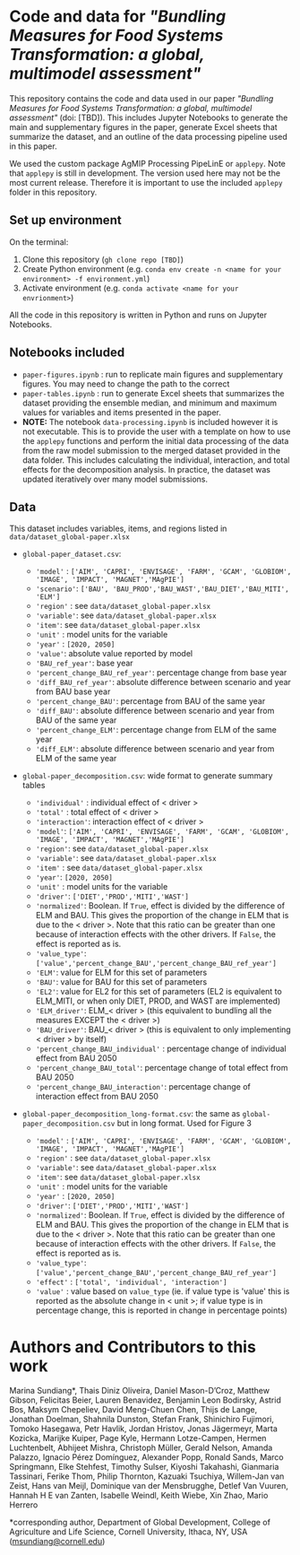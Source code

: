 # Code and data for *"Bundling Measures for Food Systems Transformation: a global, multimodel assessment"*
This repository contains the code and data used in our paper *"Bundling Measures for Food Systems Transformation: a global, multimodel assessment"* (doi: [TBD]). This includes Jupyter Notebooks to generate the main and supplementary figures in the paper, generate Excel sheets that summarize the dataset, and an outline of the data processing pipeline used in this paper.

We used the custom package AgMIP Processing PipeLinE or `applepy`. Note that `applepy` is still in development. The version used here may not be the most current release. Therefore it is important to use the included `applepy` folder in this repository. 

## Set up environment
On the terminal:
1. Clone this repository (`gh clone repo [TBD]`)
2. Create Python environment (e.g. `conda env create -n <name for your environment> -f environment.yml`)
3. Activate environment (e.g. `conda activate <name for your envrionment>`)

All the code in this repository is written in Python and runs on Jupyter Notebooks.

## Notebooks included
* `paper-figures.ipynb` : run to replicate main figures and supplementary figures. You may need to change the path to the correct 
* `paper-tables.ipynb` : run to generate Excel sheets that summarizes the dataset providing the ensemble median, and minimum and maximum values for variables and items presented in the paper.
* **NOTE:** The notebook `data-processing.ipynb` is included however it is not executable. This is to provide the user with a template on how to use the `applepy` functions and perform the initial data processing of the data from the raw model submission to the merged dataset provided in the data folder. This includes calculating the individual, interaction, and total effects for the decomposition analysis. In practice, the dataset was updated iteratively over many model submissions. 

## Data 
This dataset includes variables, items, and regions listed in `data/dataset_global-paper.xlsx`
* `global-paper_dataset.csv`: 
  * `'model'` : `['AIM', 'CAPRI', 'ENVISAGE', 'FARM', 'GCAM', 'GLOBIOM', 'IMAGE', 'IMPACT', 'MAGNET','MAgPIE']`
  * `'scenario'`: `['BAU', 'BAU_PROD','BAU_WAST','BAU_DIET','BAU_MITI', 'ELM']`
  * `'region'` : see `data/dataset_global-paper.xlsx` 
  * `'variable'`: see `data/dataset_global-paper.xlsx` 
  * `'item'`: see `data/dataset_global-paper.xlsx`
  * `'unit'` : model units for the variable
  * `'year'` : `[2020, 2050]`
  * `'value'`: absolute value reported by model
  * `'BAU_ref_year'`: base year
  * `'percent_change_BAU_ref_year'`: percentage change from base year
  * `'diff_BAU_ref_year'`: absolute difference between scenario and year from BAU base year
  * `'percent_change_BAU'`: percentage from BAU of the same year
  * `'diff_BAU'`: absolute difference between scenario and year from BAU of the same year
  * `'percent_change_ELM'`: percentage change from ELM of the same year
  * `'diff_ELM'`: absolute difference between scenario and year from ELM of the same year

* `global-paper_decomposition.csv`: wide format to generate summary tables
  * `'individual'` : individual effect of < driver >
  * `'total'` : total effect of < driver >
  * `'interaction'`: interaction effect of < driver >
  * `'model'`: `['AIM', 'CAPRI', 'ENVISAGE', 'FARM', 'GCAM', 'GLOBIOM', 'IMAGE', 'IMPACT', 'MAGNET','MAgPIE']`
  * `'region'`: see `data/dataset_global-paper.xlsx`
  * `'variable'`: see `data/dataset_global-paper.xlsx`
  * `'item'` : see `data/dataset_global-paper.xlsx`
  * `'year'`: `[2020, 2050]`
  * `'unit'` : model units for the variable
  * `'driver'`: `['DIET','PROD','MITI','WAST']`
  * `'normalized'`: Boolean. If `True`, effect is divided by the difference of ELM and BAU. This gives the proportion of the change in ELM that is due to the < driver >. Note that this ratio can be greater than one because of interaction effects with the other drivers. If `False`, the effect is reported as is. 
  * `'value_type'`: `['value','percent_change_BAU','percent_change_BAU_ref_year']` 
  * `'ELM'`: value for ELM for this set of parameters
  * `'BAU'`: value for BAU for this set of parameters
  * `'EL2'`: value for EL2 for this set of parameters (EL2 is equivalent to ELM_MITI, or when only DIET, PROD, and WAST are implemented)
  * `'ELM_driver'`: ELM_< driver > (this equivalent to bundling all the measures EXCEPT the < driver >)
  * `'BAU_driver'`: BAU_< driver > (this is equivalent to only implementing < driver > by itself)
  * `'percent_change_BAU_individual'` : percentage change of individual effect from BAU 2050
  * `'percent_change_BAU_total'`: percentage change of total effect from BAU 2050
  * `'percent_change_BAU_interaction'`: percentage change of interaction effect from BAU 2050

* `global-paper_decomposition_long-format.csv`: the same as `global-paper_decomposition.csv` but in long format. Used for Figure 3
  * `'model'` : `['AIM', 'CAPRI', 'ENVISAGE', 'FARM', 'GCAM', 'GLOBIOM', 'IMAGE', 'IMPACT', 'MAGNET','MAgPIE']`
  * `'region'` : see `data/dataset_global-paper.xlsx` 
  * `'variable'`: see `data/dataset_global-paper.xlsx` 
  * `'item'`: see `data/dataset_global-paper.xlsx`
  * `'unit'` : model units for the variable
  * `'year'` : `[2020, 2050]`
  * `'driver'`: `['DIET','PROD','MITI','WAST']`
  * `'normalized'`: Boolean. If `True`, effect is divided by the difference of ELM and BAU. This gives the proportion of the change in ELM that is due to the < driver >. Note that this ratio can be greater than one because of interaction effects with the other drivers. If `False`, the effect is reported as is. 
  * `'value_type'`: `['value','percent_change_BAU','percent_change_BAU_ref_year']` 
  * `'effect'` : `['total', 'individual', 'interaction']`
  * `'value'` : value based on `value_type` (ie. if value type is 'value' this is reported as the absolute change in < unit >; if value type is in percentage change, this is reported in change in percentage points)

# Authors and Contributors to this work
Marina Sundiang*, Thais Diniz Oliveira, Daniel Mason-D’Croz, Matthew Gibson, Felicitas Beier, Lauren Benavidez, Benjamin Leon Bodirsky, Astrid Bos, Maksym Chepeliev, David Meng-Chuen Chen, Thijs de Lange, Jonathan Doelman, Shahnila Dunston, Stefan Frank, Shinichiro Fujimori, Tomoko Hasegawa, Petr Havlik, Jordan Hristov, Jonas Jägermeyr, Marta Kozicka, Marijke Kuiper, Page Kyle, Hermann Lotze-Campen, Hermen Luchtenbelt, Abhijeet Mishra, Christoph Müller, Gerald Nelson, Amanda Palazzo, Ignacio Pérez Domínguez, Alexander Popp, Ronald Sands, Marco Springmann, Elke Stehfest, Timothy Sulser, Kiyoshi Takahashi, Gianmaria Tassinari, Ferike Thom, Philip Thornton, Kazuaki Tsuchiya, Willem-Jan van Zeist, Hans van Meijl, Dominique van der Mensbrugghe, Detlef Van Vuuren, Hannah H E van Zanten, Isabelle Weindl, Keith Wiebe, Xin Zhao, Mario Herrero

*corresponding author, Department of Global Development, College of Agriculture and Life Science, Cornell University, Ithaca, NY, USA (msundiang@cornell.edu)

